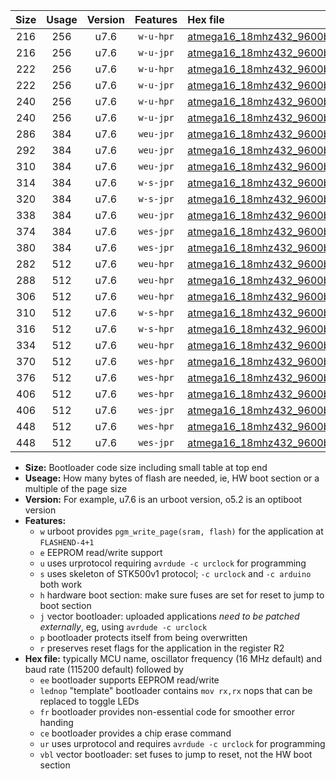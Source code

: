 |Size|Usage|Version|Features|Hex file|
|:-:|:-:|:-:|:-:|:--|
|216|256|u7.6|`w-u-hpr`|[atmega16_18mhz432_9600bps_ur.hex](https://raw.githubusercontent.com/stefanrueger/urboot/main/atmega16_18mhz432_9600bps_ur.hex)|
|216|256|u7.6|`w-u-jpr`|[atmega16_18mhz432_9600bps_ur_vbl.hex](https://raw.githubusercontent.com/stefanrueger/urboot/main/atmega16_18mhz432_9600bps_ur_vbl.hex)|
|222|256|u7.6|`w-u-hpr`|[atmega16_18mhz432_9600bps_lednop_ur.hex](https://raw.githubusercontent.com/stefanrueger/urboot/main/atmega16_18mhz432_9600bps_lednop_ur.hex)|
|222|256|u7.6|`w-u-jpr`|[atmega16_18mhz432_9600bps_lednop_ur_vbl.hex](https://raw.githubusercontent.com/stefanrueger/urboot/main/atmega16_18mhz432_9600bps_lednop_ur_vbl.hex)|
|240|256|u7.6|`w-u-hpr`|[atmega16_18mhz432_9600bps_lednop_fr_ur.hex](https://raw.githubusercontent.com/stefanrueger/urboot/main/atmega16_18mhz432_9600bps_lednop_fr_ur.hex)|
|240|256|u7.6|`w-u-jpr`|[atmega16_18mhz432_9600bps_lednop_fr_ur_vbl.hex](https://raw.githubusercontent.com/stefanrueger/urboot/main/atmega16_18mhz432_9600bps_lednop_fr_ur_vbl.hex)|
|286|384|u7.6|`weu-jpr`|[atmega16_18mhz432_9600bps_ee_ur_vbl.hex](https://raw.githubusercontent.com/stefanrueger/urboot/main/atmega16_18mhz432_9600bps_ee_ur_vbl.hex)|
|292|384|u7.6|`weu-jpr`|[atmega16_18mhz432_9600bps_ee_lednop_ur_vbl.hex](https://raw.githubusercontent.com/stefanrueger/urboot/main/atmega16_18mhz432_9600bps_ee_lednop_ur_vbl.hex)|
|310|384|u7.6|`weu-jpr`|[atmega16_18mhz432_9600bps_ee_lednop_fr_ur_vbl.hex](https://raw.githubusercontent.com/stefanrueger/urboot/main/atmega16_18mhz432_9600bps_ee_lednop_fr_ur_vbl.hex)|
|314|384|u7.6|`w-s-jpr`|[atmega16_18mhz432_9600bps_vbl.hex](https://raw.githubusercontent.com/stefanrueger/urboot/main/atmega16_18mhz432_9600bps_vbl.hex)|
|320|384|u7.6|`w-s-jpr`|[atmega16_18mhz432_9600bps_lednop_vbl.hex](https://raw.githubusercontent.com/stefanrueger/urboot/main/atmega16_18mhz432_9600bps_lednop_vbl.hex)|
|338|384|u7.6|`weu-jpr`|[atmega16_18mhz432_9600bps_ee_lednop_fr_ce_ur_vbl.hex](https://raw.githubusercontent.com/stefanrueger/urboot/main/atmega16_18mhz432_9600bps_ee_lednop_fr_ce_ur_vbl.hex)|
|374|384|u7.6|`wes-jpr`|[atmega16_18mhz432_9600bps_ee_vbl.hex](https://raw.githubusercontent.com/stefanrueger/urboot/main/atmega16_18mhz432_9600bps_ee_vbl.hex)|
|380|384|u7.6|`wes-jpr`|[atmega16_18mhz432_9600bps_ee_lednop_vbl.hex](https://raw.githubusercontent.com/stefanrueger/urboot/main/atmega16_18mhz432_9600bps_ee_lednop_vbl.hex)|
|282|512|u7.6|`weu-hpr`|[atmega16_18mhz432_9600bps_ee_ur.hex](https://raw.githubusercontent.com/stefanrueger/urboot/main/atmega16_18mhz432_9600bps_ee_ur.hex)|
|288|512|u7.6|`weu-hpr`|[atmega16_18mhz432_9600bps_ee_lednop_ur.hex](https://raw.githubusercontent.com/stefanrueger/urboot/main/atmega16_18mhz432_9600bps_ee_lednop_ur.hex)|
|306|512|u7.6|`weu-hpr`|[atmega16_18mhz432_9600bps_ee_lednop_fr_ur.hex](https://raw.githubusercontent.com/stefanrueger/urboot/main/atmega16_18mhz432_9600bps_ee_lednop_fr_ur.hex)|
|310|512|u7.6|`w-s-hpr`|[atmega16_18mhz432_9600bps.hex](https://raw.githubusercontent.com/stefanrueger/urboot/main/atmega16_18mhz432_9600bps.hex)|
|316|512|u7.6|`w-s-hpr`|[atmega16_18mhz432_9600bps_lednop.hex](https://raw.githubusercontent.com/stefanrueger/urboot/main/atmega16_18mhz432_9600bps_lednop.hex)|
|334|512|u7.6|`weu-hpr`|[atmega16_18mhz432_9600bps_ee_lednop_fr_ce_ur.hex](https://raw.githubusercontent.com/stefanrueger/urboot/main/atmega16_18mhz432_9600bps_ee_lednop_fr_ce_ur.hex)|
|370|512|u7.6|`wes-hpr`|[atmega16_18mhz432_9600bps_ee.hex](https://raw.githubusercontent.com/stefanrueger/urboot/main/atmega16_18mhz432_9600bps_ee.hex)|
|376|512|u7.6|`wes-hpr`|[atmega16_18mhz432_9600bps_ee_lednop.hex](https://raw.githubusercontent.com/stefanrueger/urboot/main/atmega16_18mhz432_9600bps_ee_lednop.hex)|
|406|512|u7.6|`wes-hpr`|[atmega16_18mhz432_9600bps_ee_lednop_fr.hex](https://raw.githubusercontent.com/stefanrueger/urboot/main/atmega16_18mhz432_9600bps_ee_lednop_fr.hex)|
|406|512|u7.6|`wes-jpr`|[atmega16_18mhz432_9600bps_ee_lednop_fr_vbl.hex](https://raw.githubusercontent.com/stefanrueger/urboot/main/atmega16_18mhz432_9600bps_ee_lednop_fr_vbl.hex)|
|448|512|u7.6|`wes-hpr`|[atmega16_18mhz432_9600bps_ee_lednop_fr_ce.hex](https://raw.githubusercontent.com/stefanrueger/urboot/main/atmega16_18mhz432_9600bps_ee_lednop_fr_ce.hex)|
|448|512|u7.6|`wes-jpr`|[atmega16_18mhz432_9600bps_ee_lednop_fr_ce_vbl.hex](https://raw.githubusercontent.com/stefanrueger/urboot/main/atmega16_18mhz432_9600bps_ee_lednop_fr_ce_vbl.hex)|

- **Size:** Bootloader code size including small table at top end
- **Useage:** How many bytes of flash are needed, ie, HW boot section or a multiple of the page size
- **Version:** For example, u7.6 is an urboot version, o5.2 is an optiboot version
- **Features:**
  + `w` urboot provides `pgm_write_page(sram, flash)` for the application at `FLASHEND-4+1`
  + `e` EEPROM read/write support
  + `u` uses urprotocol requiring `avrdude -c urclock` for programming
  + `s` uses skeleton of STK500v1 protocol; `-c urclock` and `-c arduino` both work
  + `h` hardware boot section: make sure fuses are set for reset to jump to boot section
  + `j` vector bootloader: uploaded applications *need to be patched externally*, eg, using `avrdude -c urclock`
  + `p` bootloader protects itself from being overwritten
  + `r` preserves reset flags for the application in the register R2
- **Hex file:** typically MCU name, oscillator frequency (16 MHz default) and baud rate (115200 default) followed by
  + `ee` bootloader supports EEPROM read/write
  + `lednop` "template" bootloader contains `mov rx,rx` nops that can be replaced to toggle LEDs
  + `fr` bootloader provides non-essential code for smoother error handing
  + `ce` bootloader provides a chip erase command
  + `ur` uses urprotocol and requires `avrdude -c urclock` for programming
  + `vbl` vector bootloader: set fuses to jump to reset, not the HW boot section
